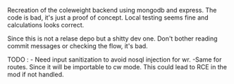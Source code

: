 Recreation of the coleweight backend using mongodb and express. The code is bad, it's just a proof of concept. Local testing seems fine and calculations looks correct. 

Since this is not a relase depo but a shitty dev one. Don't bother reading commit messages or checking the flow, it's bad.


TODO : 
    - Need input sanitization to avoid nosql injection for wr.
    -Same for routes. Since it will be importable to cw mode. This could lead to RCE in the mod if not handled.
    
